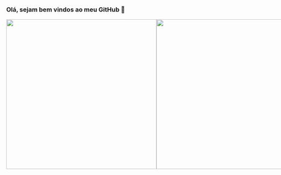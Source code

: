 ### Olá, sejam bem vindos ao meu GitHub 👋

<div style="display: flex; align-items: center; justify-content: space-evenly;">
  <img width="400" src="https://github-readme-stats.vercel.app/api/top-langs/?username=LucBonnet&layout=compact&theme=dark" />
  <img width="400" src="https://github-readme-stats.vercel.app/api?username=LucBonnet&show_icons=true&theme=dark" />
</div>
